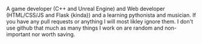 A game developer (C++ and Unreal Engine) and Web developer (HTML/CSS/JS and Flask {kinda}) and a learning pythonista and musician.
If you have any pull requests or anything I will most likley ignore them. I don't use github that much as many things I work on are random and non-important nor worth saving.
